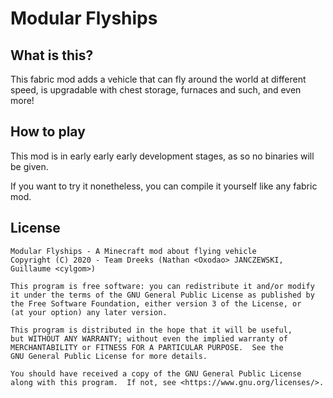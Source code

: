 # Modular Flyships

## What is this?

This fabric mod adds a vehicle that can fly around the world at different speed, is upgradable with chest storage, furnaces and such, and even more!

## How to play

This mod is in early early early development stages, as so no binaries will be given.

If you want to try it nonetheless, you can compile it yourself like any fabric mod.

## License

    Modular Flyships - A Minecraft mod about flying vehicle
    Copyright (C) 2020 - Team Dreeks (Nathan <Oxodao> JANCZEWSKI, Guillaume <cylgom>)

    This program is free software: you can redistribute it and/or modify
    it under the terms of the GNU General Public License as published by
    the Free Software Foundation, either version 3 of the License, or
    (at your option) any later version.

    This program is distributed in the hope that it will be useful,
    but WITHOUT ANY WARRANTY; without even the implied warranty of
    MERCHANTABILITY or FITNESS FOR A PARTICULAR PURPOSE.  See the
    GNU General Public License for more details.

    You should have received a copy of the GNU General Public License
    along with this program.  If not, see <https://www.gnu.org/licenses/>.